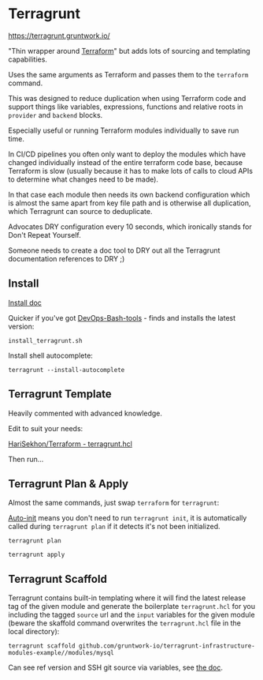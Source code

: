 # Terragrunt

https://terragrunt.gruntwork.io/

"Thin wrapper around [Terraform](terraform.md)" but adds lots of sourcing and templating capabilities.

Uses the same arguments as Terraform and passes them to the `terraform` command.

This was designed to reduce duplication when using Terraform code
and support things like variables, expressions, functions and relative roots in `provider` and `backend` blocks.

Especially useful or running Terraform modules individually to save run time.

In CI/CD pipelines you often only want to deploy the modules which have changed individually instead of the entire
terraform code base, because Terraform is slow (usually because it has to make lots of calls to cloud APIs to determine
what changes need to be made).

In that case each module then needs its own backend configuration which is almost the same apart from key file path and
is otherwise all duplication, which Terragrunt can source to deduplicate.

Advocates DRY configuration every 10 seconds, which ironically stands for Don't Repeat Yourself.

Someone needs to create a doc tool to DRY out all the Terragrunt documentation references to DRY ;)

## Install

[Install doc](https://terragrunt.gruntwork.io/docs/getting-started/install/)

Quicker if you've got [DevOps-Bash-tools](devops-bash-tools.md) - finds and installs the latest version:

```shell
install_terragrunt.sh
```

Install shell autocomplete:

```shell
terragrunt --install-autocomplete
```

## Terragrunt Template

Heavily commented with advanced knowledge.

Edit to suit your needs:

[HariSekhon/Terraform - terragrunt.hcl](https://github.com/HariSekhon/Terraform/blob/master/terragrunt.hcl)

Then run...

## Terragrunt Plan & Apply

Almost the same commands, just swap `terraform` for `terragrunt`:

[Auto-init](https://terragrunt.gruntwork.io/docs/features/auto-init/) means you don't need to run `terragrunt init`,
it is automatically called during `terragrunt plan` if it detects it's not been initialized.

```shell
terragrunt plan
```

```shell
terragrunt apply
```

## Terragrunt Scaffold

Terragrunt contains built-in templating where it will find the latest release tag of the given module and generate the
boilerplate `terragrunt.hcl` for you including the tagged `source` url and the `input` variables for the given module
(beware the skaffold command overwrites the `terragrunt.hcl` file in the local directory):

```shell
terragrunt scaffold github.com/gruntwork-io/terragrunt-infrastructure-modules-example//modules/mysql
```

Can see ref version and SSH git source via variables, see [the doc](https://terragrunt.gruntwork.io/docs/features/scaffold/).
